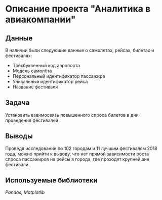 # Описание проекта "Аналитика в авиакомпании"

## Данные
В наличии были следующие данные о самолетах, рейсах, билетах и фестивалях:
- Трёхбуквенный код аэропорта
- Модель самолёта 
- Персональный идентификатор пассажира
- Уникальный идентификатор рейса
- Название фестиваля

## Задача
Установить взаимосвязь повышенного спроса билетов в дни проведения фестивалей

## Выводы
Проведя исследование по 102 городам и 11 лучшим фестивалям 2018 года, можно прийти к выводу, что нет прямой зависимости роста спроса пассажиров на рейсы в города, где проходят крупнейшие фестивали.

## Используемые библиотеки
*Pandas, Matplotlib*
